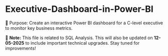 # Executive-Dashboard-in-Power-BI
🎯 Purpose: Create an interactive Power BI dashboard for a C-level executive to monitor key business metrics.

📅 **Note:** This file is related to SQL Analysis. This will also be updated on **12-05-2025** to include important technical upgrades. Stay tuned for improvements!

